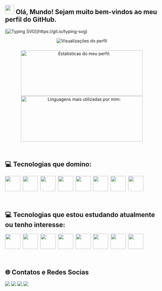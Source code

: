 ## <img src="https://raw.githubusercontent.com/kaueMarques/kaueMarques/master/hi.gif" width="30px"> Olá, Mundo! Sejam muito bem-vindos ao meu perfil do GitHub.

[![Typing SVG](https://readme-typing-svg.demolab.com?font=Fira+Code&pause=1000&color=7467EE&random=false&width=800&height=35&lines=Meu+nome+é+Geovanna+Mickaella!;Sou+uma+Desenvolvedora+Web+Full+Stack+com+foco+em+Frontend!;)](https://git.io/typing-svg)

<p align="center"> <img src="https://komarev.com/ghpvc/?username=gvmckl&color=7467EE" alt="Visualizações do perfil"/> <p>

###

<p align="center">
<img width="400em" height="150px" src="https://github-readme-stats.vercel.app/api?username=gvmckl&show_icons=true&theme=dark" alt="Estatísticas do meu perfil:"/>
<img width="400em" height="150px" src="https://github-readme-stats.vercel.app/api/top-langs/?username=gvmckl&layout=compact&theme=dark" alt="Linguagens mais utilizadas por mim:"/>
</p>

<br>

## 💻 Tecnologias que domino:

<img src="https://cdn.jsdelivr.net/gh/devicons/devicon/icons/mysql/mysql-original-wordmark.svg" width="50px"/>&nbsp;
<img src="https://cdn.jsdelivr.net/gh/devicons/devicon/icons/git/git-original.svg" width="50px"/>&nbsp;
<img src="https://cdn.jsdelivr.net/gh/devicons/devicon/icons/javascript/javascript-original.svg" width="50px"/>&nbsp;
<img src="https://cdn.jsdelivr.net/gh/devicons/devicon/icons/nodejs/nodejs-original.svg" width="50px"/>&nbsp;
<img src="https://cdn.jsdelivr.net/gh/devicons/devicon@latest/icons/axios/axios-plain.svg" width="50px"/>&nbsp;
<img src="https://cdn.jsdelivr.net/gh/devicons/devicon/icons/html5/html5-original.svg" width="50px"/>&nbsp;
<img src="https://cdn.jsdelivr.net/gh/devicons/devicon/icons/css3/css3-original.svg" width="50px"/>&nbsp;
<img src="https://cdn.jsdelivr.net/gh/devicons/devicon@latest/icons/react/react-original.svg" width="50px"/>&nbsp;

<br>

## 💻 Tecnologias que estou estudando atualmente ou tenho interesse:

<img src="https://cdn.jsdelivr.net/gh/devicons/devicon/icons/python/python-original-wordmark.svg" width="50px"/>&nbsp;
<img src="https://cdn.jsdelivr.net/gh/devicons/devicon@latest/icons/typescript/typescript-original.svg" width="50px"/>&nbsp;
<img src="https://cdn.jsdelivr.net/gh/devicons/devicon@latest/icons/tailwindcss/tailwindcss-original.svg" width="50px"/>&nbsp;
<img src="https://cdn.jsdelivr.net/gh/devicons/devicon/icons/java/java-original.svg" width="50px"/>&nbsp;
<img src="https://cdn.jsdelivr.net/gh/devicons/devicon@latest/icons/mongodb/mongodb-original.svg" width="50px"/>&nbsp;
<img src="https://cdn.jsdelivr.net/gh/devicons/devicon@latest/icons/c/c-original.svg" width="50px"/>&nbsp;
<img src="https://cdn.jsdelivr.net/gh/devicons/devicon@latest/icons/cplusplus/cplusplus-original.svg" width="50px"/>&nbsp;
<img src="https://cdn.jsdelivr.net/gh/devicons/devicon@latest/icons/csharp/csharp-original.svg" width="50px"/>&nbsp;

<br>

## 🌐 Contatos e Redes Socias 

<div> 
  <a href="https://www.instagram.com/gvmckl/" target="_blank"><img src="https://img.shields.io/badge/-Instagram-%237467EE?style=for-the-badge&logo=instagram&logoColor=white" target="_blank"></a>
  <a href="mailto:gvmckl@gmail.com"><img src="https://img.shields.io/badge/-Gmail-%237467EE?style=for-the-badge&logo=gmail&logoColor=white" target="_blank"></a>
  <a href="www.linkedin.com/in/geovanna-mickaella-076338262" target="_blank"><img src="https://img.shields.io/badge/-LinkedIn-%237467EE?style=for-the-badge&logo=linkedin&logoColor=white" target="_blank"></a> 
    <a href="https://open.spotify.com/user/31mnhk2dnxn3632rgbcswsllcu2y" target="_blank"><img src="https://img.shields.io/badge/-spotify-%237467EE?style=for-the-badge&logo=spotify&logoColor=white" target="_blank"></a>
</div>
